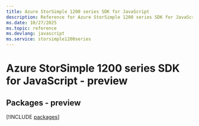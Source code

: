 ```yaml
---
title: Azure StorSimple 1200 series SDK for JavaScript
description: Reference for Azure StorSimple 1200 series SDK for JavaScript
ms.date: 10/27/2025
ms.topic: reference
ms.devlang: javascript
ms.service: storsimple1200series
---
```

# Azure StorSimple 1200 series SDK for JavaScript - preview
## Packages - preview
[!INCLUDE [packages](storsimple-1200-series-index.md)]